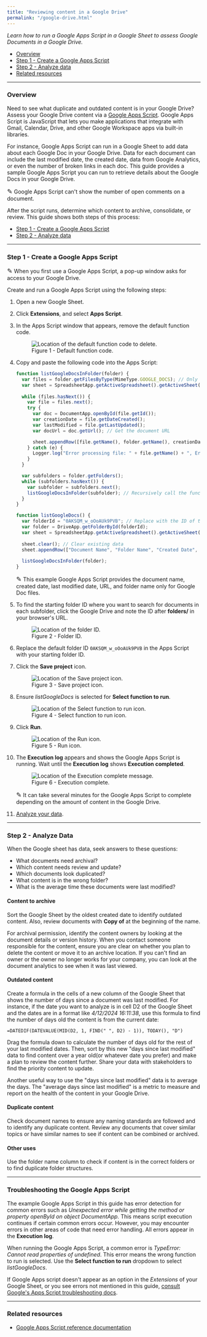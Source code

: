 ```yaml
---
title: "Reviewing content in a Google Drive"
permalink: "/google-drive.html"
---
```


*Learn how to run a Google Apps Script in a Google Sheet to assess Google Documents in a Google Drive.*

- [Overview](#overview)
- [Step 1 - Create a Google Apps Script](#step-1---create-a-google-apps-script)
- [Step 2 - Analyze data](#step-2---analyze-data)
- [Related resources](#related-resources)

---

### Overview

Need to see what duplicate and outdated content is in your Google Drive? Assess your Google Drive content via a [Google Apps Script](https://developers.google.com/apps-script/reference). Google Apps Script is JavaScript that lets you make applications that integrate with Gmail, Calendar, Drive, and other Google Workspace apps via built-in libraries. 

For instance, Google Apps Script can run in a Google Sheet to add data about each Google Doc in your Google Drive. Data for each document can include the last modified date, the created date, data from Google Analytics, or even the number of broken links in each doc. This guide provides a sample Google Apps Script you can run to retrieve details about the Google Docs in your Google Drive.

<div class="alert-cyan">
  <p><span style="font-size:larger;">✎</span>
  Google Apps Script can't show the number of open comments on a document.</p>
</div>
 
After the script runs, determine which content to archive, consolidate, or review. This guide shows both steps of this process:

- [Step 1 - Create a Google Apps Script](#step-1---create-a-google-apps-script)
- [Step 2 - Analyze data](#step-2---analyze-data)

---

### Step 1 - Create a Google Apps Script

<div class="alert-cyan">
  <p><span style="font-size:larger;">✎</span>
  When you first use a Google Apps Script, a pop-up window asks for access to your Google Drive.</p>
</div>

Create and run a Google Apps Script using the following steps:

1. Open a new Google Sheet.
2. Click **Extensions**, and select **Apps Script**.
3. In the Apps Script window that appears, remove the default function code.

    <figure>
        <img src="/assets/images/delete-default-code.png" class="image-border-medium" alt="Location of the default function code to delete.">
        <figcaption>Figure 1 - Default function code.</figcaption>
    </figure>

4. Copy and paste the following code into the Apps Script:
   
    ```javascript
    function listGoogleDocsInFolder(folder) {
      var files = folder.getFilesByType(MimeType.GOOGLE_DOCS); // Only looking at Documents, not spreadsheets, presentations, etc
      var sheet = SpreadsheetApp.getActiveSpreadsheet().getActiveSheet();
  
      while (files.hasNext()) {
        var file = files.next();
        try {
          var doc = DocumentApp.openById(file.getId());
          var creationDate = file.getDateCreated();
          var lastModified = file.getLastUpdated();
          var docUrl = doc.getUrl(); // Get the document URL

          sheet.appendRow([file.getName(), folder.getName(), creationDate, lastModified, docUrl]); // Append URL to the row
        } catch (e) {
          Logger.log("Error processing file: " + file.getName() + ", Error: " + e.toString());
        }
      }

      var subfolders = folder.getFolders();
      while (subfolders.hasNext()) {
        var subfolder = subfolders.next();
        listGoogleDocsInFolder(subfolder); // Recursively call the function for subfolders
      }
    }

    function listGoogleDocs() {
      var folderId = "0AKSQM_w_oOoAUk9PVB"; // Replace with the ID of the root folder
      var folder = DriveApp.getFolderById(folderId);
      var sheet = SpreadsheetApp.getActiveSpreadsheet().getActiveSheet();
  
      sheet.clear(); // Clear existing data
      sheet.appendRow(["Document Name", "Folder Name", "Created Date", "Last Modified Date", "Document URL"]); // Add URL column
  
      listGoogleDocsInFolder(folder);
    }
    ```

    <div class="alert-cyan">
      <p><span style="font-size:larger;">✎</span>
      This example Google Apps Script provides the document name, created date, last modified date, URL, and folder name only for Google Doc files.</p>
    </div>

6. To find the starting folder ID where you want to search for documents in each subfolder, click the Google Drive and note the ID after **folders/** in your browser's URL.

    <figure>
      <img src="/assets/images/find-folder-id.png" class="image-border-medium" alt="Location of the folder ID.">
      <figcaption>Figure 2 - Folder ID.</figcaption>
    </figure>

7. Replace the default folder ID `0AKSQM_w_oOoAUk9PVB` in the Apps Script with your starting folder ID.

8. Click the **Save project** icon.

    <figure>
      <img src="/assets/images/save-project-icon.png" class="image-border-medium" alt="Location of the Save project icon.">
      <figcaption>Figure 3 - Save project icon.</figcaption>
    </figure>

9. Ensure *listGoogleDocs* is selected for **Select function to run**.

    <figure>
      <img src="/assets/images/function-to-run.png" class="image-border-medium" alt="Location of the Select function to run icon.">
      <figcaption>Figure 4 - Select function to run icon.</figcaption>
    </figure>

10. Click **Run**.

    <figure>
      <img src="/assets/images/run-icon.png" class="image-border-medium" alt="Location of the Run icon.">
      <figcaption>Figure 5 - Run icon.</figcaption>
    </figure>

11. The **Execution log** appears and shows the Google Apps Script is running. Wait until the **Execution log** shows **Execution completed**.

    <figure>
      <img src="/assets/images/execution-complete.png" class="image-border-medium" alt="Location of the Execution complete message.">
      <figcaption>Figure 6 - Execution complete.</figcaption>
    </figure>

    <div class="alert-cyan">
      <p><span style="font-size:larger;">✎</span>
      It can take several minutes for the Google Apps Script to complete depending on the amount of content in the Google Drive.</p>
    </div>

12. [Analyze your data](#step-2---analyze-data).

---

### Step 2 - Analyze Data

When the Google sheet has data, seek answers to these questions:

- What documents need archival?
- Which content needs review and update?
- Which documents look duplicated?
- What content is in the wrong folder?
- What is the average time these documents were last modified?

#### Content to archive

Sort the Google Sheet by the oldest created date to identify outdated content. Also, review documents with **Copy of** at the beginning of the name.

For archival permission, identify the content owners by looking at the document details or version history. When you contact someone responsible for the content, ensure you are clear on whether you plan to delete the content or move it to an archive location. If you can't find an owner or the owner no longer works for your company, you can look at the document analytics to see when it was last viewed.

#### Outdated content

Create a formula in the cells of a new column of the Google Sheet that shows the number of days since a document was last modified. For instance, if the date you want to analyze is in cell D2 of the Google Sheet and the dates are in a format like *4/12/2024 16:11:38*, use this formula to find the number of days old the content is from the current date:

```
=DATEDIF(DATEVALUE(MID(D2, 1, FIND(" ", D2) - 1)), TODAY(), "D")
```

Drag the formula down to calculate the number of days old for the rest of your last modified dates. Then, sort by this new "days since last modified" data to find content over a year old(or whatever date you prefer) and make a plan to review the content further. Share your data with stakeholders to find the priority content to update.

Another useful way to use the "days since last modified" data is to average the days. The "average days since last modified" is a metric to measure and report on the health of the content in your Google Drive. 

#### Duplicate content

Check document names to ensure any naming standards are followed and to identify any duplicate content. Review any documents that cover similar topics or have similar names to see if content can be combined or archived.

#### Other uses

Use the folder name column to check if content is in the correct folders or to find duplicate folder structures.

---

### Troubleshooting the Google Apps Script

The example Google Apps Script in this guide has error detection for common errors such as *Unexpected error while getting the method or property openById on object DocumentApp.* This means script execution continues if certain common errors occur. However, you may encounter errors in other areas of code that need error handling. All errors appear in the **Execution log**.

When running the Google Apps Script, a common error is *TypeError: Cannot read properties of undefined*. This error means the wrong function to run is selected. Use the **Select function to run** dropdown to select *listGoogleDocs*.

If Google Apps script doesn't appear as an option in the *Extensions* of your Google Sheet, or you see errors not mentioned in this guide, [consult Google's Apps Script troubleshooting docs](https://developers.google.com/apps-script/guides/support/troubleshooting).

---

<!---
<details>
<summary>Click to open</summary>
<p>If your browser supports this element, it should allow you to expand and collapse these details.</p></details>

<div class="alert-orange">
  <p><span style="font-size:larger;">⚠</span>
If you french fry when you’re supposed to pizza, you’re gonna have a bad time.</p>
</div>
-->

### Related resources

- [Google Apps Script reference documentation]()
